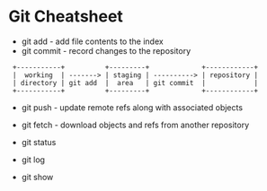 Git Cheatsheet
==============

- git add     - add file contents to the index
- git commit  - record changes to the repository

```
 +-----------+          +---------+             +------------+
 |  working  | -------> | staging | ----------> | repository |
 | directory | git add  |  area   | git commit  |            |
 +-----------+          +---------+             +------------+
```

- git push    - update remote refs along with associated objects
- git fetch   - download objects and refs from another repository

- git status
- git log
- git show

